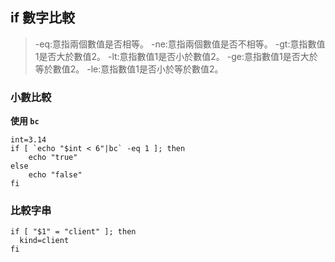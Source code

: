 ## if 數字比較
>   -eq:意指兩個數值是否相等。
    -ne:意指兩個數值是否不相等。
    -gt:意指數值1是否大於數值2。
    -lt:意指數值1是否小於數值2。
    -ge:意指數值1是否大於等於數值2。
    -le:意指數值1是否小於等於數值2。
    
### 小數比較
**使用 `bc`**

```
int=3.14
if [ `echo "$int < 6"|bc` -eq 1 ]; then
    echo "true"
else
    echo "false"
fi
```


### 比較字串


```
if [ "$1" = "client" ]; then
  kind=client
fi
```